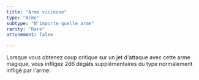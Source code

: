 ```yaml
---
title: "Arme vicieuse"
type: "Arme"
subtype: "N'importe quelle arme"
rarity: "Rare"
attunement: false

---
```

Lorsque vous obtenez coup critique sur un jet d'attaque avec cette arme magique, vous infligez 2d6 dégâts supplémentaires du type normalement infligé par l'arme.
